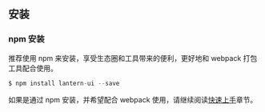 ## 安装

### npm 安装

推荐使用 npm 来安装，享受生态圈和工具带来的便利，更好地和 webpack 打包工具配合使用。
```js
$ npm install lantern-ui --save
```

如果是通过 npm 安装，并希望配合 webpack 使用，请继续阅读[快速上手](/document/start)章节。
